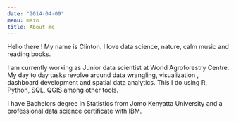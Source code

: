 ```yaml
---
date: "2014-04-09"
menu: main
title: About me
---
```


Hello there ! My name is Clinton. 
I love data science, nature, calm music and reading books.

I am currently working as Junior data scientist at World Agroforestry Centre. 
My day to day tasks revolve around data wrangling, visualization , dashboard development and spatial data analytics.
This I do using R, Python, SQL, QGIS among other tools.

I have Bachelors degree in Statistics from Jomo Kenyatta University and a professional data science certificate with IBM.
